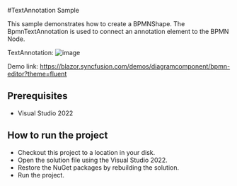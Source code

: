 #TextAnnotation Sample

This sample demonstrates how to create a BPMNShape. The BpmnTextAnnotation is used to connect an annotation element to the BPMN Node.

TextAnnotation:
![image](https://user-images.githubusercontent.com/77827252/215400727-2d0a3796-e223-4982-85a9-d0a19407010e.png)

Demo link:
https://blazor.syncfusion.com/demos/diagramcomponent/bpmn-editor?theme=fluent

## Prerequisites

* Visual Studio 2022

## How to run the project

* Checkout this project to a location in your disk.
* Open the solution file using the Visual Studio 2022.
* Restore the NuGet packages by rebuilding the solution.
* Run the project.
